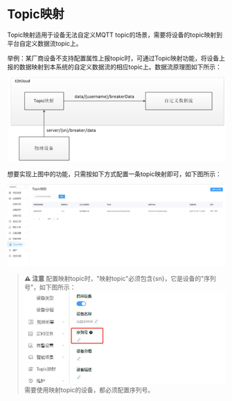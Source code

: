 # Topic映射

Topic映射适用于设备无法自定义MQTT topic的场景，需要将设备的topic映射到平台自定义数据流topic上。

举例：某厂商设备不支持配置属性上报topic时，可通过Topic映射功能，将设备上报的数据映射到本系统的自定义数据流的相应topic上。数据流原理图如下所示：

![img](Topic映射/docs10Topic映射assetswps1.jpg)

想要实现上图中的功能，只需按如下方式配置一条topic映射即可，如下图所示：

![img](Topic映射/docs10Topic映射assetswps2.jpg)

> **⚠️ 注意**
> 配置映射topic时，"映射topic"必须包含{sn}，它是设备的"序列号"，如下图所示：
> ![img](Topic映射/docs10Topic映射assetswps3.jpg)
> 需要使用映射topic的设备，都必须配置序列号。
